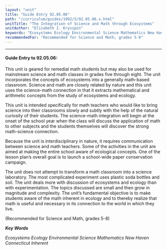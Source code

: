 ```yaml
---
layout: "unit"
title: "Guide Entry 92.05.06"
path: "/curriculum/guides/1992/5/92.05.06.x.html"
unitTitle: "The Integration of Science and Math through Ecosystems"
unitAuthor: "Elizabeth I. Kryszpin"
keywords: "Ecosystems Ecology Environmental Science Mathematics New Haven Connecticut Inherent"
recommendedFor: "Recommended for Science and Math, grades 5-8"
---
```

<body>
<hr/>
<h4>
Guide Entry to 92.05.06:
</h4>
This unit is geared for remedial math students but may also be used for mainstream science and math classes in grades five through eight. The unit incorporates the concepts of ecosystems into a generally math-based classroom. Science and math are closely related by nature and this unit uses the science-math connection in that it extracts mathematical and arithmetic concepts from the study of ecosystems and ecology.
<p>
This unit is intended specifically for math teachers who would like to bring science into their classrooms slowly and subtly with the help of the natural curiosity of their students. The science-math integration will begin at the onset of the school year when the class will discuss the application of math to other subjects and the students themselves will discover the strong math-science connection.
</p>
<p>
Because the unit is interdisciplinary in nature, it requires communication between science and math teachers. Some of the activities in the unit are aimed at making the entire school aware of ecological concepts. One of the lesson plan’s overall goal is to launch a school-wide paper conservation campaign.
</p>
<p>
The unit does not attempt to transform a math classroom into a science laboratory. The most complicated experiment uses plastic soda bottles and soil. The unit deals more with discussion of ecosystems and ecology than with experimentation. The topics discussed are small and then grow in magnitude and complexity. The unit’s fundamental objective is to make students aware of the math inherent in ecology and to thereby realize that math is useful and necessary in its connection to the world in which they live.
</p>
<p>
(Recommended for Science and Math, grades 5-8)
</p>
<p>
<b>
<i>
Key Words
</i>
</b>
<br/>
</p>
<p>
<i>
Ecosystems Ecology Environmental Science Mathematics New Haven Connecticut Inherent
</i>
</p>
</body>